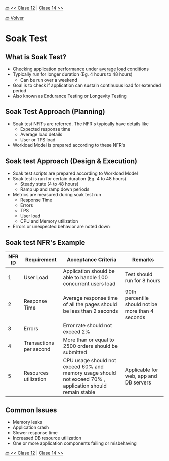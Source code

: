 [🔙 << Clase 12](../12_Class/12_Class.md) | [Clase 14 >>](../14_Class/14_Class.md)

[🔙 Volver](../README.md)


# Soak Test
## What is Soak Test?
- Checking application performance under [average load](../05_Class/05_Class.md) conditions
- Typically run for longer duration (Eg. 4 hours to 48 hours)
    - Can be run over a weekend
- Goal is to check if application can sustain continuous load for extended period
- Also known as Endurance Testing or Longevity Testing

## Soak Test Approach (Planning)
- Soak test NFR's are referred. The NFR's typically have details like
    - Expected response time
    - Average load details
    - User or TPS load
- Workload Model is prepared according to these NFR's

## Soak test Approach (Design & Execution)
- Soak test scripts are prepared according to Workload Model
- Soak test is run for certain duration (Eg. 4 to 48 hours)
    - Steady state (4 to 48 hours)
    - Ramp up and ramp down periods
- Metrics are measured during soak test run
    - Response Time
    - Errors
    - TPS
    - User load
    - CPU and Memory utilization
- Errors or unexpected behavior are noted down

## Soak test NFR's Example
| NFR ID| Requirement | Acceptance Criteria | Remarks |
|-------|-----------------|-----------------|-----------------|
| 1 | User Load | Application should be able to handle 100 concurrent users load| Test should run for 8 hours |
| 2 | Response Time | Average response time of all the pages should be less than 2 seconds | 90th percentile should not be more than 4 seconds |
| 3 | Errors | Error rate should not exceed 2% |  |
| 4 | Transactions per second | More than or equal to 2500 orders should be submitted |  |
| 5 | Resources utilization | CPU usage should not exceed 60% and memory usage should not exceed 70% , application should remain stable | Applicable for web, app and DB servers |

## Common Issues
- Memory leaks
- Application crash
- Slower response time
- Increased DB resource utilization
- One or more application components failing or misbehaving

[🔙 << Clase 12](../12_Class/12_Class.md) | [Clase 14 >>](../14_Class/14_Class.md)